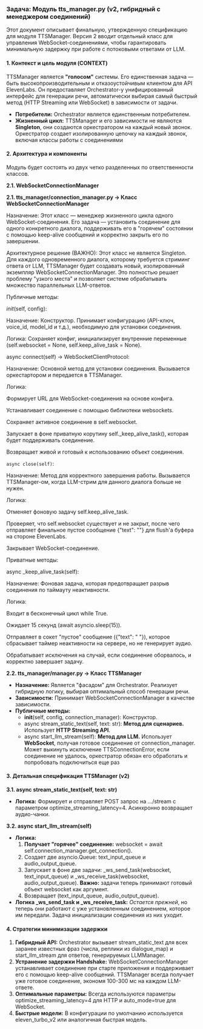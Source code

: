 ### **Задача: Модуль tts_manager.py (v2, гибридный с менеджером соединений)**

Этот документ описывает финальную, утвержденную спецификацию для модуля TTSManager. Версия 2 вводит отдельный класс для управления WebSocket-соединениями, чтобы гарантировать минимальную задержку при работе с потоковыми ответами от LLM.

#### **1. Контекст и цель модуля (CONTEXT)**

TTSManager является **"голосом"** системы. Его единственная задача — быть высокопроизводительным и отказоустойчивым клиентом для API ElevenLabs. Он предоставляет Orchestrator-у унифицированный интерфейс для генерации речи, автоматически выбирая самый быстрый метод (HTTP Streaming или WebSocket) в зависимости от задачи.

* **Потребители:** Orchestrator является единственным потребителем.  
* **Жизненный цикл:** TTSManager и его зависимости не являются **Singleton**, они создаются оркестратором на каждый новый звонок. Оркестратор создает изолированную цепочку на каждый звонок, включая классы работы с соединениями

#### **2. Архитектура и компоненты**

Модуль будет состоять из двух четко разделенных по ответственности классов.

**2.1. WebSocketConnectionManager**

**2.1. tts_manager/connection_manager.py -> Класс WebSocketConnectionManager**

Назначение: Этот класс — менеджер жизненного цикла одного WebSocket-соединения. Его задача — установить соединение для одного конкретного диалога, поддерживать его в "горячем" состоянии с помощью keep-alive сообщений и корректно закрыть его по завершении.

Архитектурное решение (ВАЖНО): Этот класс не является Singleton. Для каждого одновременного диалога, которому требуется стриминг ответа от LLM, TTSManager будет создавать новый, изолированный экземпляр WebSocketConnectionManager. Это полностью решает проблему "узкого места" и позволяет системе обрабатывать множество параллельных LLM-ответов.

Публичные методы:

_*init*_(self, config):

Назначение: Конструктор. Принимает конфигурацию (API-ключ, voice_id, model_id и т.д.), необходимую для установки соединения.

Логика: Сохраняет конфиг, инициализирует внутренние переменные (self.websocket = None, self.keep_alive_task = None).

async connect(self) -> WebSocketClientProtocol:

Назначение: Основной метод для установки соединения. Вызывается оркестартором и передается в TTSManager.

Логика:

Формирует URL для WebSocket-соединения на основе конфига.

Устанавливает соединение с помощью библиотеки websockets.

Сохраняет активное соединение в self.websocket.

Запускает в фоне приватную корутину self._keep_alive_task(), которая будет поддерживать соединение.

Возвращает живой и готовый к использованию объект соединения.

`async close(self)`:

Назначение: Метод для корректного завершения работы. Вызывается TTSManager-ом, когда LLM-стрим для данного диалога больше не нужен.

Логика:

Отменяет фоновую задачу self.keep_alive_task.

Проверяет, что self.websocket существует и не закрыт, после чего отправляет финальное пустое сообщение {"text": ""} для flush'а буфера на стороне ElevenLabs.

Закрывает WebSocket-соединение.

Приватные методы:

async _keep_alive_task(self):

Назначение: Фоновая задача, которая предотвращает разрыв соединения по таймауту неактивности.

Логика:

Входит в бесконечный цикл while True.

Ожидает 15 секунд (await asyncio.sleep(15)).

Отправляет в сокет "пустое" сообщение ({"text": " "}), которое сбрасывает таймер неактивности на сервере, но не генерирует аудио.

Обрабатывает исключения на случай, если соединение оборвалось, и корректно завершает задачу.

**2.2. tts_manager/manager.py -> Класс TTSManager**

* **Назначение:** Является "фасадом" для Orchestrator. Реализует гибридную логику, выбирая оптимальный способ генерации речи.  
* **Зависимости:** Принимает WebSocketConnectionManager в качестве зависимости.  
* **Публичные методы:**  
  * __init__(self, config, connection_manager): Конструктор.  
  * async stream_static_text(self, text: str): **Метод для сценариев.** Использует **HTTP Streaming API**.  
  * async start_llm_stream(self): **Метод для LLM.** Использует **WebSocket**, получая готовое соединение от connection_manager. Может выкинуть исключение TTSConnectionError, если соединение не удалось, оркестратор обязан его обработать и попробовать подключиться еще раз

#### **3. Детальная спецификация TTSManager (v2)**

**3.1. async stream_static_text(self, text: str)**

* **Логика:** Формирует и отправляет POST запрос на .../stream с параметром optimize_streaming_latency=4. Асинхронно возвращает аудио-чанки.

**3.2. async start_llm_stream(self)**

* **Логика:**  
  1. **Получает "горячее" соединение:** websocket = await self.connection_manager.get_connection().  
  2. Создает две asyncio.Queue: text_input_queue и audio_output_queue.  
  3. Запускает в фоне две задачи: _ws_send_task(websocket, text_input_queue) и _ws_receive_task(websocket, audio_output_queue). **Важно:** задачи теперь принимают готовый объект websocket как аргумент.  
  4. Возвращает (text_input_queue, audio_output_queue).  
* **Логика _ws_send_task и _ws_receive_task:** *Остается прежней*, но теперь они работают с уже установленным соединением, которое им передали. Задача инициализации соединения из них уходит.

#### **4. Стратегии минимизации задержки**

1. **Гибридный API:** Orchestrator вызывает stream_static_text для всех заранее известных фраз (числа, реплики из dialogue_map) и start_llm_stream для ответов, генерируемых LLMManager.  
2. **Устранение задержки Handshake:** WebSocketConnectionManager устанавливает соединение при старте приложения и поддерживает его с помощью keep-alive сообщений. TTSManager всегда получает уже готовое соединение, экономя 100-300 мс на каждом LLM-ответе.  
3. **Оптимальные параметры:** Всегда используются параметры optimize_streaming_latency=4 для HTTP и auto_mode=true для WebSocket.  
4. **Быстрые модели:** В конфигурации по умолчанию используется eleven_turbo_v2 или аналогичная быстрая модель.